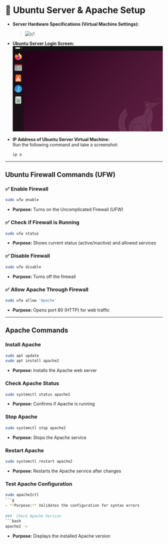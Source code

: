 
# 🔧 Ubuntu Server & Apache Setup 

- **Server Hardware Specifications (Virtual Machine Settings):**  
  > ![q1](q.1.png)

- **Ubuntu Server Login Screen:**  
![q2](q.2.png)

- **IP Address of Ubuntu Server Virtual Machine:**  
  Run the following command and take a screenshot:
  ```bash
  ip a
  ```

---

##  Ubuntu Firewall Commands (UFW)

### ✅ Enable Firewall
```bash
sudo ufw enable
```
- **Purpose:** Turns on the Uncomplicated Firewall (UFW)

### ✅ Check if Firewall is Running
```bash
sudo ufw status
```
- **Purpose:** Shows current status (active/inactive) and allowed services

### ✅ Disable Firewall
```bash
sudo ufw disable
```
- **Purpose:** Turns off the firewall

### ✅ Allow Apache Through Firewall
```bash
sudo ufw allow 'Apache'
```
- **Purpose:** Opens port 80 (HTTP) for web traffic

---

##  Apache Commands

###  Install Apache
```bash
sudo apt update
sudo apt install apache2
```
- **Purpose:** Installs the Apache web server

### Check Apache Status
```bash
sudo systemctl status apache2
```
- **Purpose:** Confirms if Apache is running

###  Stop Apache
```bash
sudo systemctl stop apache2
```
- **Purpose:** Stops the Apache service

###  Restart Apache
```bash
sudo systemctl restart apache2
```
- **Purpose:** Restarts the Apache service after changes

###  Test Apache Configuration
```bash
sudo apache2ctl
```g
- **Purpose:** Validates the configuration for syntax errors

###  Check Apache Version
```bash
apache2 -v
```
- **Purpose:** Displays the installed Apache version